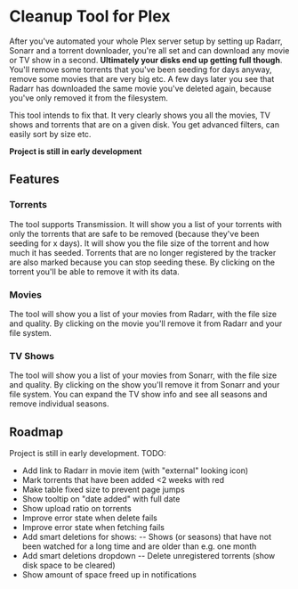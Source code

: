 # Cleanup Tool for Plex

After you've automated your whole Plex server setup by setting up Radarr, Sonarr and a torrent downloader, you're all set and can download any movie or TV show in a second.
**Ultimately your disks end up getting full though**. You'll remove some torrents that you've been seeding for days anyway, remove some movies that are very big etc. A few days later you see that Radarr has downloaded the same movie you've deleted again, because you've only removed it from the filesystem.

This tool intends to fix that. It very clearly shows you all the movies, TV shows and torrents that are on a given disk. You get advanced filters, can easily sort by size etc.

**Project is still in early development**

## Features

### Torrents

The tool supports Transmission. It will show you a list of your torrents with only the torrents that are safe to be removed (because they've been seeding for x days). It will show you the file size of the torrent and how much it has seeded. Torrents that are no longer registered by the tracker are also marked because you can stop seeding these. By clicking on the torrent you'll be able to remove it with its data.

### Movies

The tool will show you a list of your movies from Radarr, with the file size and quality. By clicking on the movie you'll remove it from Radarr and your file system.

### TV Shows

The tool will show you a list of your movies from Sonarr, with the file size and quality. By clicking on the show you'll remove it from Sonarr and your file system. You can expand the TV show info and see all seasons and remove individual seasons.

## Roadmap

Project is still in early development. TODO:

- Add link to Radarr in movie item (with "external" looking icon)
- Mark torrents that have been added <2 weeks with red
- Make table fixed size to prevent page jumps
- Show tooltip on "date added" with full date
- Show upload ratio on torrents
- Improve error state when delete fails
- Improve error state when fetching fails
- Add smart deletions for shows:
-- Shows (or seasons) that have not been watched for a long time and are older than e.g. one month 
- Add smart deletions dropdown
-- Delete unregistered torrents (show disk space to be cleared)
- Show amount of space freed up in notifications
